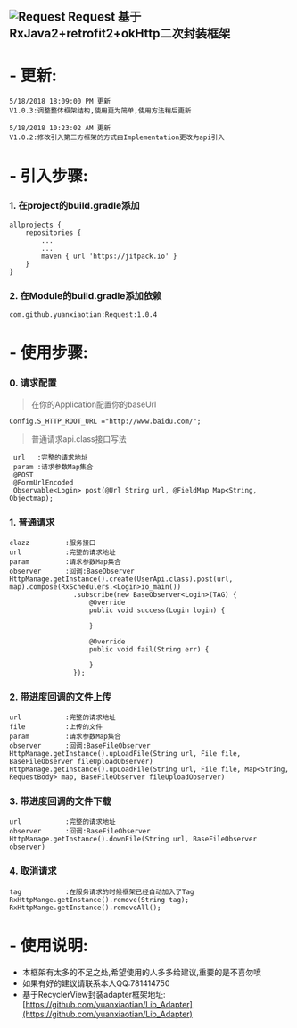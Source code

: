 ![Request](https://timgsa.baidu.com/timg?image&quality=80&size=b9999_10000&sec=1526616733298&di=3d0e5f640dcb007c75d654eee9ee0284&imgtype=0&src=http%3A%2F%2Fi2.hdslb.com%2Fbfs%2Fface%2Fb67919843bdb57d61de63aa4370a864473fce44b.jpg)
Request
 基于RxJava2+retrofit2+okHttp二次封装框架
-
# - 更新:  #

    5/18/2018 18:09:00 PM 更新
    V1.0.3:调整整体框架结构,使用更为简单,使用方法稍后更新

    5/18/2018 10:23:02 AM 更新
	V1.0.2:修改引入第三方框架的方式由Implementation更改为api引入


# - 引入步骤:  #

### 1.  在project的build.gradle添加 ###
	allprojects {
	    repositories {
	        ...
	        ...
	        maven { url 'https://jitpack.io' }
	    }
	}
###  2.  在Module的build.gradle添加依赖 ###
	com.github.yuanxiaotian:Request:1.0.4


# - 使用步骤:  #
###  0.  请求配置 ###
> 在你的Application配置你的baseUrl

	Config.S_HTTP_ROOT_URL ="http://www.baidu.com/";

> 普通请求api.class接口写法

     url   :完整的请求地址
     param :请求参数Map集合
     @POST
     @FormUrlEncoded
     Observable<Login> post(@Url String url, @FieldMap Map<String, Objectmap);


###  1.  普通请求 ###
	clazz         :服务接口
	url           :完整的请求地址
	param         :请求参数Map集合
	observer      :回调:BaseObserver
	HttpManage.getInstance().create(UserApi.class).post(url, map).compose(RxSchedulers.<Login>io_main())
                    .subscribe(new BaseObserver<Login>(TAG) {
                        @Override
                        public void success(Login login) {

                        }

                        @Override
                        public void fail(String err) {

                        }
                    });
###  2.  带进度回调的文件上传 ###
	url           :完整的请求地址
	file          :上传的文件
	param         :请求参数Map集合
	observer      :回调:BaseFileObserver
	HttpManage.getInstance().upLoadFile(String url, File file, BaseFileObserver fileUploadObserver)
	HttpManage.getInstance().upLoadFile(String url, File file, Map<String, RequestBody> map, BaseFileObserver fileUploadObserver)
###  3.  带进度回调的文件下载 ###
	url           :完整的请求地址
	observer      :回调:BaseFileObserver
	HttpManage.getInstance().downFile(String url, BaseFileObserver observer)
###  4.  取消请求 ###
	tag           :在服务请求的时候框架已经自动加入了Tag
	RxHttpMange.getInstance().remove(String tag);
	RxHttpMange.getInstance().removeAll();
# - 使用说明:  #
- 本框架有太多的不足之处,希望使用的人多多给建议,重要的是不喜勿喷
- 如果有好的建议请联系本人QQ:781414750
- 基于RecyclerView封装adapter框架地址:[https://github.com/yuanxiaotian/Lib_Adapter](https://github.com/yuanxiaotian/Lib_Adapter)







